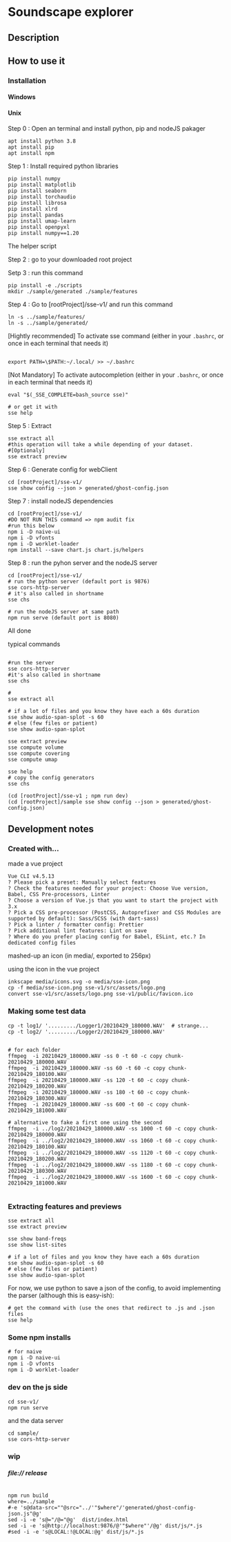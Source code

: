 # Soundscape explorer

## Description


## How to use it

### Installation

#### Windows

#### Unix

Step 0 : Open an terminal and install python, pip and nodeJS pakager

~~~
apt install python 3.8
apt install pip
apt install npm
~~~

Step 1 : Install required python libraries

~~~
pip install numpy
pip install matplotlib
pip install seaborn
pip install torchaudio
pip install librosa
pip install xlrd
pip install pandas
pip install umap-learn
pip install openpyxl
pip install numpy==1.20
~~~

The helper script

Step 2 : go to your downloaded root project

Setp 3 : run this command

~~~
pip install -e ./scripts
mkdir ./sample/generated ./sample/features
~~~

Step 4 : Go to [rootProject]/sse-v1/ and run this command

~~~
ln -s ../sample/features/
ln -s ../sample/generated/
~~~

[Hightly recommended] To activate sse command (either in your `.bashrc`, or once in each terminal that needs it)

~~~

export PATH=\$PATH:~/.local/ >> ~/.bashrc

~~~

[Not Mandatory] To activate autocompletion (either in your `.bashrc`, or once in each terminal that needs it)

~~~
eval "$(_SSE_COMPLETE=bash_source sse)"

# or get it with
sse help
~~~

Step 5 : Extract 

~~~
sse extract all
#this operation will take a while depending of your dataset.
#[Optionaly] 
sse extract preview
~~~

Step 6 : Generate config for webClient

~~~
cd [rootProject]/sse-v1/
sse show config --json > generated/ghost-config.json
~~~

Step 7 : install nodeJS dependencies

~~~
cd [rootProject]/sse-v1/
#DO NOT RUN THIS command => npm audit fix
#run this below
npm i -D naive-ui
npm i -D vfonts
npm i -D worklet-loader
npm install --save chart.js chart.js/helpers
~~~


Step 8 : run the pyhon server and the nodeJS server 

~~~
cd [rootProject]/sse-v1/
# run the python server (default port is 9876)
sse cors-http-server 
# it's also called in shortname
sse chs

# run the nodeJS server at same path
npm run serve (default port is 8080)

~~~

All done


typical commands

~~~

#run the server
sse cors-http-server
#it's also called in shortname
sse chs

#
sse extract all

# if a lot of files and you know they have each a 60s duration
sse show audio-span-splot -s 60
# else (few files or patient)
sse show audio-span-splot

sse extract preview
sse compute volume
sse compute covering
sse compute umap

sse help
# copy the config generators
sse chs

(cd [rootProject]/sse-v1 ; npm run dev)
(cd [rootProject]/sample sse show config --json > generated/ghost-config.json)

~~~




## Development notes

### Created with...

made a vue project

~~~output
Vue CLI v4.5.13
? Please pick a preset: Manually select features
? Check the features needed for your project: Choose Vue version, Babel, CSS Pre-processors, Linter
? Choose a version of Vue.js that you want to start the project with 3.x
? Pick a CSS pre-processor (PostCSS, Autoprefixer and CSS Modules are supported by default): Sass/SCSS (with dart-sass)
? Pick a linter / formatter config: Prettier
? Pick additional lint features: Lint on save
? Where do you prefer placing config for Babel, ESLint, etc.? In dedicated config files
~~~

mashed-up an icon (in media/, exported to 256px)

using the icon in the vue project

~~~
inkscape media/icons.svg -o media/sse-icon.png
cp -f media/sse-icon.png sse-v1/src/assets/logo.png
convert sse-v1/src/assets/logo.png sse-v1/public/favicon.ico
~~~

### Making some test data

~~~
cp -t log1/ '........./Logger1/20210429_180000.WAV'  # strange... 
cp -t log2/ '........./Logger2/20210429_180000.WAV'


# for each folder
ffmpeg  -i 20210429_180000.WAV -ss 0 -t 60 -c copy chunk-20210429_180000.WAV
ffmpeg  -i 20210429_180000.WAV -ss 60 -t 60 -c copy chunk-20210429_180100.WAV
ffmpeg  -i 20210429_180000.WAV -ss 120 -t 60 -c copy chunk-20210429_180200.WAV
ffmpeg  -i 20210429_180000.WAV -ss 180 -t 60 -c copy chunk-20210429_180300.WAV
ffmpeg  -i 20210429_180000.WAV -ss 600 -t 60 -c copy chunk-20210429_181000.WAV

# alternative to fake a first one using the second
ffmpeg  -i ../log2/20210429_180000.WAV -ss 1000 -t 60 -c copy chunk-20210429_180000.WAV
ffmpeg  -i ../log2/20210429_180000.WAV -ss 1060 -t 60 -c copy chunk-20210429_180100.WAV
ffmpeg  -i ../log2/20210429_180000.WAV -ss 1120 -t 60 -c copy chunk-20210429_180200.WAV
ffmpeg  -i ../log2/20210429_180000.WAV -ss 1180 -t 60 -c copy chunk-20210429_180300.WAV
ffmpeg  -i ../log2/20210429_180000.WAV -ss 1600 -t 60 -c copy chunk-20210429_181000.WAV


~~~

### Extracting features and previews

~~~
sse extract all
sse extract preview

sse show band-freqs
sse show list-sites

# if a lot of files and you know they have each a 60s duration
sse show audio-span-splot -s 60
# else (few files or patient)
sse show audio-span-splot
~~~

For now, we use python to save a json of the config, to avoid implementing the parser (although this is easy-ish):

~~~
# get the command with (use the ones that redirect to .js and .json files
sse help
~~~

### Some npm installs

~~~
# for naive
npm i -D naive-ui
npm i -D vfonts
npm i -D worklet-loader
~~~

### dev on the js side

~~~
cd sse-v1/
npm run serve 
~~~

and the data server

~~~
cd sample/
sse cors-http-server
~~~

### wip

##### file:// release

~~~

npm run build
where=../sample
#-e 's@data-src=""@src="../'"$where"/'generated/ghost-config-json.js"@g'
sed -i -e 's@="/@="@g'  dist/index.html
sed -i -e 's@http://localhost:9876/@'"$where"'/@g' dist/js/*.js
#sed -i -e 's@LOCAL:!@LOCAL:@g' dist/js/*.js
~~~
